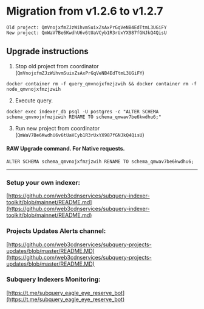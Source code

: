 # Migration from v1.2.6 to v1.2.7
```
Old project: QmVnojxfmZJzWihvmSuixZsAxPrGqVeNB4EdTtmL3UGiFY
New project: QmWaV7Be6KwdhU6v6tUaVCyb1R3rUxYX987fGNJkQ4QisU
```


## Upgrade instructions
 1) Stop old project from coordinator (`QmVnojxfmZJzWihvmSuixZsAxPrGqVeNB4EdTtmL3UGiFY`)

```
docker container rm -f query_qmvnojxfmzjzwih && docker container rm -f node_qmvnojxfmzjzwih
```

 2) Execute query.

```
docker exec indexer_db psql -U postgres -c "ALTER SCHEMA schema_qmvnojxfmzjzwih RENAME TO schema_qmwav7be6kwdhu6;"

```

 3) Run new project from coordinator (`QmWaV7Be6KwdhU6v6tUaVCyb1R3rUxYX987fGNJkQ4QisU`)

#### RAW Upgrade command. For Native requests.
`ALTER SCHEMA schema_qmvnojxfmzjzwih RENAME TO schema_qmwav7be6kwdhu6;`


___
### Setup your own indexer:

[https://github.com/web3cdnservices/subquery-indexer-toolkit/blob/mainnet/README.md](https://github.com/web3cdnservices/subquery-indexer-toolkit/blob/mainnet/README.md)

### Projects Updates Alerts channel:

[https://github.com/web3cdnservices/subquery-projects-updates/blob/master/README.MD](https://github.com/web3cdnservices/subquery-projects-updates/blob/master/README.MD)

### Subquery Indexers Monitoring:

[https://t.me/subquery_eagle_eye_reserve_bot](https://t.me/subquery_eagle_eye_reserve_bot)
